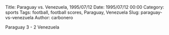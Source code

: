 Title: Paraguay vs. Venezuela, 1995/07/12
Date: 1995/07/12 00:00
Category: sports
Tags: football, football scores, Paraguay, Venezuela
Slug: paraguay-vs-venezuela
Author: carbonero


Paraguay 3 - 2 Venezuela
